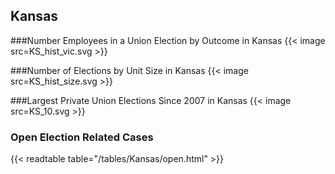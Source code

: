 ## Kansas

###Number Employees in a Union Election by Outcome in Kansas
{{< image src=KS_hist_vic.svg >}}

###Number of Elections by Unit Size in Kansas
{{< image src=KS_hist_size.svg >}}

###Largest Private Union Elections Since 2007 in Kansas
{{< image src=KS_10.svg >}}

### Open Election Related Cases
{{< readtable table="/tables/Kansas/open.html" >}}

